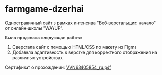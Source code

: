# farmgame-dzerhai

Одностраничный сайт в рамках интенсива "Веб-верстальщик: начало" от онлайн-школы "WAYUP".

Была проделана следующая работа:
1. Сверстала сайт с помощью HTML/CSS по макету из Figma
2. Добавила адаптивность к верстке для корректного отображения на различных устройствах

Сертификат о прохождении:
[VVN63405854_ru.pdf](https://github.com/farinena/farmgame-dergai/files/10095935/VVN63405854_ru.pdf)
